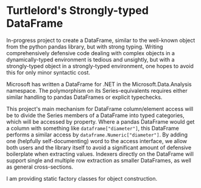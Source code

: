 # Turtlelord's Strongly-typed DataFrame

In-progress project to create a DataFrame, similar to the well-known object from the python pandas library, but with strong typing. Writing comprehensively defensive code dealing with complex objects in a dynamically-typed environment is tedious and unsightly, but with a strongly-typed object in a strongly-typed environment, one hopes to avoid this for only minor syntactic cost.

Microsoft has written a DataFrame for .NET in the Microsoft.Data.Analysis namespace. The polymorphism on its Series-equivalents requires either similar handling to pandas DataFrames or explicit typechecks.

This project's main mechanism for DataFrame column/element access will be to divide the Series members of a DataFrame into typed categories, which will be accessed by property. Where a pandas DataFrame would get a column with something like `dataframe["diameter"]`, this DataFrame performs a similar access by `dataframe.Numeric["diameter"]`. By adding one (helpfully self-documenting) word to the access interface, we allow both users and the library itself to avoid a significant amount of defensive boilerplate when extracting values.
Indexers directly on the DataFrame will support single and multiple row extraction as smaller DataFrames, as well as general cross-sections.

I am providing static factory classes for object construction.
